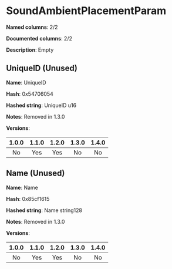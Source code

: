 # SoundAmbientPlacementParam
**Named columns**: 2/2

**Documented columns**: 2/2

**Description**: Empty
## UniqueID (Unused)

**Name**: UniqueID

**Hash**: 0x54706054

**Hashed string**: UniqueID u16

**Notes**: Removed in 1.3.0

**Versions**: 

 | 1.0.0 | 1.1.0 | 1.2.0 | 1.3.0 | 1.4.0 |
|:--:|:--:|:--:|:--:|:--:|
| No | Yes | Yes | No | No | 


## Name (Unused)

**Name**: Name

**Hash**: 0x85cf1615

**Hashed string**: Name string128

**Notes**: Removed in 1.3.0

**Versions**: 

 | 1.0.0 | 1.1.0 | 1.2.0 | 1.3.0 | 1.4.0 |
|:--:|:--:|:--:|:--:|:--:|
| No | Yes | Yes | No | No | 


